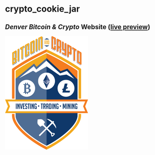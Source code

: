 # crypto_cookie_jar
## __***Denver Bitcoin &amp; Crypto***__ Website (<a href="https://nukemandan.github.io/crypto_cookie_jar/" target="_blank">live preview</a>)
![Logo](./img/crypto_meetup_logo.png)
